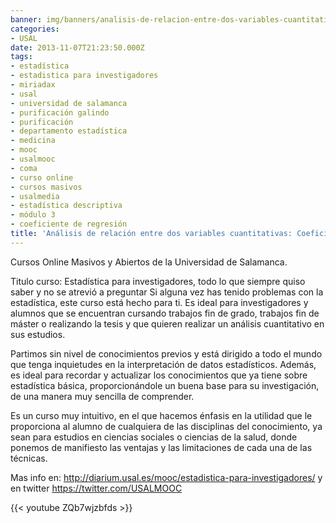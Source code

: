 ```yaml
---
banner: img/banners/analisis-de-relacion-entre-dos-variables-cuantitativas-coeficiente-de-regresion-modulo-3.jpg
categories:
- USAL
date: 2013-11-07T21:23:50.000Z
tags:
- estadística
- estadistica para investigadores
- miriadax
- usal
- universidad de salamanca
- purificación galindo
- purificación
- departamento estadística
- medicina
- mooc
- usalmooc
- coma
- curso online
- cursos masivos
- usalmedia
- estadística descriptiva
- módulo 3
- coeficiente de regresión
title: 'Análisis de relación entre dos variables cuantitativas: Coeficiente de regresión. Módulo 3'
---
```


Cursos Online Masivos y Abiertos de la Universidad de Salamanca.

Titulo curso: Estadística para investigadores, todo lo que siempre quiso saber y no se atrevió a preguntar
Si alguna vez has tenido problemas con la estadística, este curso está hecho para ti. Es ideal para investigadores y alumnos que se encuentran cursando trabajos fin de grado, trabajos fin de máster o realizando la tesis y que quieren realizar un análisis cuantitativo en sus estudios.

 Partimos sin nivel de conocimientos previos y está dirigido a todo el mundo que tenga inquietudes en la interpretación de datos estadísticos. Además, es ideal para recordar y actualizar los conocimientos que ya tiene sobre estadística básica, proporcionándole un buena base para su investigación, de una manera muy sencilla de comprender.

 Es un curso muy intuitivo, en el que hacemos énfasis en la utilidad que le proporciona al alumno de cualquiera de las disciplinas del conocimiento, ya sean para estudios en ciencias sociales o ciencias de la salud, donde ponemos de manifiesto las ventajas y las limitaciones de cada una de las técnicas.

Mas info en: http://diarium.usal.es/mooc/estadistica-para-investigadores/ y en twitter https://twitter.com/USALMOOC

{{< youtube ZQb7wjzbfds >}}
